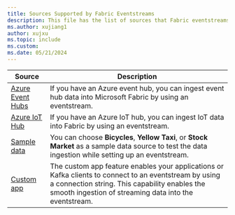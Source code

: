 ```yaml
---
title: Sources Supported by Fabric Eventstreams
description: This file has the list of sources that Fabric eventstreams support. 
ms.author: xujiang1
author: xujxu 
ms.topic: include
ms.custom:
ms.date: 05/21/2024
---
```


| Source          | Description |
| --------------- | ---------- |
| [Azure Event Hubs](../add-source-azure-event-hubs.md) | If you have an Azure event hub, you can ingest event hub data into Microsoft Fabric by using an eventstream.  |
| [Azure IoT Hub](../add-source-azure-iot-hub.md) | If you have an Azure IoT hub, you can ingest IoT data into Fabric by using an eventstream.  |
| [Sample data](../add-source-sample-data.md) | You can choose **Bicycles**, **Yellow Taxi**, or **Stock Market** as a sample data source to test the data ingestion while setting up an eventstream. |
| [Custom app](../add-source-custom-app.md) | The custom app feature enables your applications or Kafka clients to connect to an eventstream by using a connection string. This capability enables the smooth ingestion of streaming data into the eventstream. |
